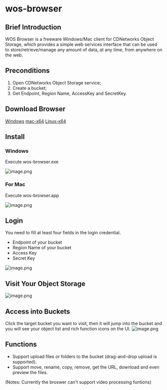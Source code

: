 # wos-browser
## Brief Introduction

WOS Browser is a freeware Windows/Mac client for CDNetworks Object Storage, which provides a simple web services interface that can be used to store/retrieve/manage any amount of data, at any time, from anywhere on the web.

## Preconditions
1. Open CDNetworks Object Storage service;
2. Create a bucket;
3. Get Endpoint, Region Name, AccessKey and SecretKey.

## Download Browser
[Windows](http://wcsd.chinanetcenter.com/tool/wos-browser-1.1.1-win32-x64.zip)
[mac-x64](http://wcsd.chinanetcenter.com/tool/wos-browser-mac-x64.zip)
[Linux-x64](http://wcsd.chinanetcenter.com/tool/wos-browser-1.1.1-linux-x64.zip)

## Install
### Windows
Execute wos-browser.exe

![image.png](https://www.wangsu.com/wos/draft/help_doc/en_us/2514/2971/1594977165585_image.png)

### For Mac
Execute wos-browser.app

![image.png](https://www.wangsu.com/wos/draft/help_doc/en_us/2514/2971/1594975498012_image.png)


## Login 
You need to fill at least four fields in the login credential.
- Endpoint of your bucket
- Region Name of your bucket
- Access Key 
- Secret Key

![image.png](https://www.wangsu.com/wos/draft/help_doc/en_us/2514/2971/1594975965339_image.png)

## Visit Your Object Storage
![image.png](https://www.wangsu.com/wos/draft/help_doc/en_us/2514/2971/1594976165241_image.png)


## Access into Buckets
Click the target bucket you want to visit, then it will jump into the bucket and you will see your object list and rich function icons on the UI.
![image.png](https://www.wangsu.com/wos/draft/help_doc/en_us/2514/2971/1594976736495_image.png)

## Functions
- Support upload files or folders to the bucket (drag-and-drop upload is supported).
- Support move, rename, copy, remove, get the URL, download and even preview the files.

(Notes: Currently the broswer can't support video processing funtions)
